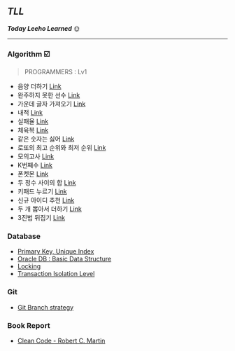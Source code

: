 ## ***TLL*** 

***Today Leeho Learned*** 🌞

---

### Algorithm ☑️

> PROGRAMMERS : Lv1

* 음양 더하기 [Link](https://programmers.co.kr/learn/courses/30/lessons/76501)
* 완주하지 못한 선수 [Link](https://programmers.co.kr/learn/courses/30/lessons/42576)
* 가운데 글자 가져오기 [Link](https://programmers.co.kr/learn/courses/30/lessons/12903)
* 내적 [Link](https://programmers.co.kr/learn/courses/30/lessons/70128)
* 실패율 [Link](https://programmers.co.kr/learn/courses/30/lessons/42889)
* 체육복 [Link](https://programmers.co.kr/learn/courses/30/lessons/42862)
* 같은 숫자는 싫어 [Link](https://programmers.co.kr/learn/courses/30/lessons/12906)
* 로또의 최고 순위와 최저 순위 [Link](https://programmers.co.kr/learn/courses/30/lessons/77484)
* 모의고사 [Link](https://programmers.co.kr/learn/courses/30/lessons/42840)
* K번째수 [Link](https://programmers.co.kr/learn/courses/30/lessons/42748)
* 폰켓몬 [Link](https://programmers.co.kr/learn/courses/30/lessons/1845)
* 두 정수 사이의 합 [Link](https://programmers.co.kr/learn/courses/30/lessons/12912)
* 키패드 누르기 [Link](https://programmers.co.kr/learn/courses/30/lessons/67256)
* 신규 아이디 추천 [Link](https://programmers.co.kr/learn/courses/30/lessons/72410)
* 두 개 뽑아서 더하기 [Link](https://programmers.co.kr/learn/courses/30/lessons/68644)
* 3진법 뒤집기 [Link](https://programmers.co.kr/learn/courses/30/lessons/68935)

### Database

* [Primary Key, Unique Index](https://github.com/leeho1110/TIL/blob/master/Database/Primary_Key_Unique_Index.md)
* [Oracle DB : Basic Data Structure](https://github.com/leeho1110/TIL/blob/master/Database/Data_Structure.md)
* [Locking](https://github.com/leeho1110/TIL/blob/master/Database/About%20Locking.md)
* [Transaction Isolation Level](https://github.com/leeho1110/TIL/blob/master/Database/Transaction%20Isolation%20Level.md)

### Git
* [Git Branch strategy](https://github.com/leeho1110/TIL/blob/master/git/Git%20branch%20strategy.md)

### Book Report
* [Clean Code - Robert C. Martin](https://github.com/leeho1110/TIL/tree/master/bookReport/Clean%20Code%20-%20Robert%20C.%20Martin)
